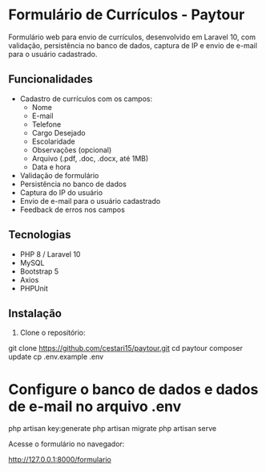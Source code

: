 # Formulário de Currículos - Paytour

Formulário web para envio de currículos, desenvolvido em Laravel 10, com validação, persistência no banco de dados, captura de IP e envio de e-mail para o usuário cadastrado.

## Funcionalidades

- Cadastro de currículos com os campos:
  - Nome
  - E-mail
  - Telefone
  - Cargo Desejado
  - Escolaridade
  - Observações (opcional)
  - Arquivo (.pdf, .doc, .docx, até 1MB)
  - Data e hora
- Validação de formulário
- Persistência no banco de dados
- Captura do IP do usuário
- Envio de e-mail para o usuário cadastrado
- Feedback de erros nos campos

## Tecnologias

- PHP 8 / Laravel 10
- MySQL
- Bootstrap 5
- Axios
- PHPUnit

## Instalação

1. Clone o repositório:

git clone https://github.com/cestari15/paytour.git
cd paytour
composer update
cp .env.example .env
# Configure o banco de dados e dados de e-mail no arquivo .env
php artisan key:generate
php artisan migrate
php artisan serve

Acesse o formulário no navegador:

http://127.0.0.1:8000/formulario
